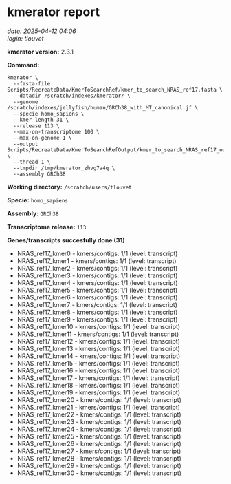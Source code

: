 # kmerator report
*date: 2025-04-12 04:06*  
*login: tlouvet*

**kmerator version:** 2.3.1

**Command:**

```
kmerator \
  --fasta-file Scripts/RecreateData/KmerToSearchRef/kmer_to_search_NRAS_ref17.fasta \
  --datadir /scratch/indexes/kmerator/ \
  --genome /scratch/indexes/jellyfish/human/GRCh38_with_MT_canonical.jf \
  --specie homo_sapiens \
  --kmer-length 31 \
  --release 113 \
  --max-on-transcriptome 100 \
  --max-on-genome 1 \
  --output Scripts/RecreateData/KmerToSearchRefOutput/kmer_to_search_NRAS_ref17_output \
  --thread 1 \
  --tmpdir /tmp/kmerator_zhvg7a4q \
  --assembly GRCh38
```

**Working directory:** `/scratch/users/tlouvet`

**Specie:** `homo_sapiens`

**Assembly:** `GRCh38`

**Transcriptome release:** `113`

**Genes/transcripts succesfully done (31)**

- NRAS_ref17_kmer0 - kmers/contigs: 1/1 (level: transcript)
- NRAS_ref17_kmer1 - kmers/contigs: 1/1 (level: transcript)
- NRAS_ref17_kmer2 - kmers/contigs: 1/1 (level: transcript)
- NRAS_ref17_kmer3 - kmers/contigs: 1/1 (level: transcript)
- NRAS_ref17_kmer4 - kmers/contigs: 1/1 (level: transcript)
- NRAS_ref17_kmer5 - kmers/contigs: 1/1 (level: transcript)
- NRAS_ref17_kmer6 - kmers/contigs: 1/1 (level: transcript)
- NRAS_ref17_kmer7 - kmers/contigs: 1/1 (level: transcript)
- NRAS_ref17_kmer8 - kmers/contigs: 1/1 (level: transcript)
- NRAS_ref17_kmer9 - kmers/contigs: 1/1 (level: transcript)
- NRAS_ref17_kmer10 - kmers/contigs: 1/1 (level: transcript)
- NRAS_ref17_kmer11 - kmers/contigs: 1/1 (level: transcript)
- NRAS_ref17_kmer12 - kmers/contigs: 1/1 (level: transcript)
- NRAS_ref17_kmer13 - kmers/contigs: 1/1 (level: transcript)
- NRAS_ref17_kmer14 - kmers/contigs: 1/1 (level: transcript)
- NRAS_ref17_kmer15 - kmers/contigs: 1/1 (level: transcript)
- NRAS_ref17_kmer16 - kmers/contigs: 1/1 (level: transcript)
- NRAS_ref17_kmer17 - kmers/contigs: 1/1 (level: transcript)
- NRAS_ref17_kmer18 - kmers/contigs: 1/1 (level: transcript)
- NRAS_ref17_kmer19 - kmers/contigs: 1/1 (level: transcript)
- NRAS_ref17_kmer20 - kmers/contigs: 1/1 (level: transcript)
- NRAS_ref17_kmer21 - kmers/contigs: 1/1 (level: transcript)
- NRAS_ref17_kmer22 - kmers/contigs: 1/1 (level: transcript)
- NRAS_ref17_kmer23 - kmers/contigs: 1/1 (level: transcript)
- NRAS_ref17_kmer24 - kmers/contigs: 1/1 (level: transcript)
- NRAS_ref17_kmer25 - kmers/contigs: 1/1 (level: transcript)
- NRAS_ref17_kmer26 - kmers/contigs: 1/1 (level: transcript)
- NRAS_ref17_kmer27 - kmers/contigs: 1/1 (level: transcript)
- NRAS_ref17_kmer28 - kmers/contigs: 1/1 (level: transcript)
- NRAS_ref17_kmer29 - kmers/contigs: 1/1 (level: transcript)
- NRAS_ref17_kmer30 - kmers/contigs: 1/1 (level: transcript)
